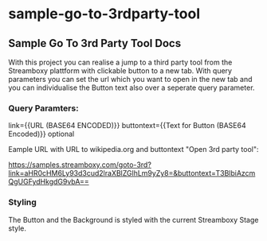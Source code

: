 # sample-go-to-3rdparty-tool

## Sample Go To 3rd Party Tool Docs

With this project you can realise a jump to a third party tool from the Streamboxy plattform with clickable button to a new tab. With query parameters you can set the url which you want to open in the new tab and you can individualise the Button text also over a seperate query parameter. 



### Query Paramters:
link={{URL (BASE64 ENCODED)}}
buttontext={{Text for Button (BASE64 Encoded)}} optional 

Eample URL with URL to wikipedia.org and buttontext "Open 3rd party tool":

https://samples.streamboxy.com/goto-3rd?link=aHR0cHM6Ly93d3cud2lraXBlZGlhLm9yZy8=&buttontext=T3BlbiAzcmQgUGFydHkgdG9vbA==


### Styling
The Button and the Background is styled with the current Streamboxy Stage style.  

